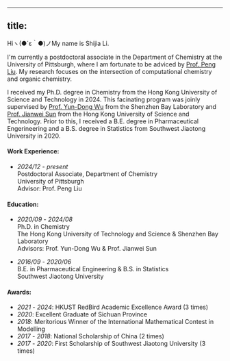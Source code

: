 
---
title:
---
Hiヽ(●´ε｀●)ノMy name is Shijia Li. <br />

I'm currently a postdoctoral associate in the Department of Chemistry at the University of Pittsburgh, where I am fortunate to be adviced by [Prof. Peng Liu](http://pengliu.owlstown.net/). My research focuses on the intersection of computational chemistry and organic chemistry. <br />

I received my Ph.D. degree in Chemistry from the Hong Kong University of Science and Technology in 2024. This facinating program was joinly supervised by [Prof. Yun-Dong Wu](http:/web.pkusz.edu.cn/wu/) from the Shenzhen Bay Laboratory and [Prof. Jianwei Sun](https://sunlab.hkust.edu.hk/cgi-bin/index.php) from the Hong Kong University of Science and Technology. Prior to this, I received a B.E. degree in Pharmaceutical Engerineering and a B.S. degree in Statistics from Southwest Jiaotong University in 2020.<br />

#### Work Experience:<br />
- _2024/12_ - _present_<br />
    Postdoctoral Associate, Department of Chemistry<br />
    University of Pittsburgh<br />
    Advisor: Prof. Peng Liu<br />

#### Education:<br />
- _2020/09_ - _2024/08_<br />
    Ph.D. in Chemistry<br />
    The Hong Kong University of Technology and Science & Shenzhen Bay Laboratory<br />
    Advisors: Prof. Yun-Dong Wu & Prof. Jianwei Sun<br />

- _2016/09_ - _2020/06_<br />
    B.E. in Pharmaceutical Engineering & B.S. in Statistics<br />
    Southwest Jiaotong University<br />

#### Awards:    <br />
- _2021_ - _2024_: HKUST RedBird Academic Excellence Award (3 times) <br />
- _2020_: Excellent Graduate of Sichuan Province<br />
- _2018_: Meritorious Winner of the International Mathematical Contest in Modelling<br />
- _2017_ - _2018_: National Scholarship of China (2 times)<br />
- _2017_ - _2020_: First Scholarship of Southwest Jiaotong University (3 times)<br />



